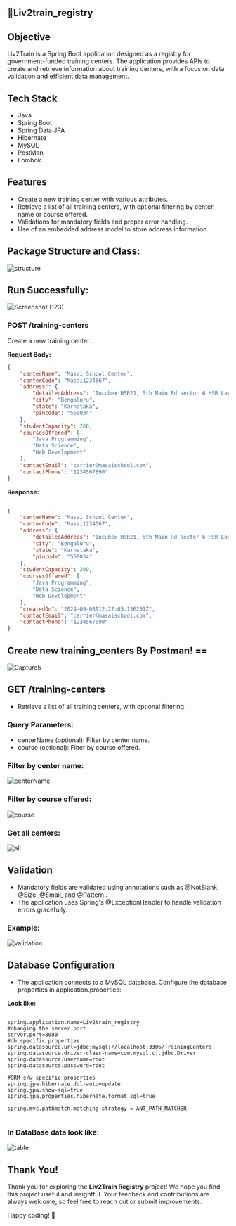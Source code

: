 ## 🎯Liv2train_registry

## Objective

Liv2Train is a Spring Boot application designed as a registry for government-funded training centers. The application provides APIs to create and retrieve information about training centers, with a focus on data validation and efficient data management.

## Tech Stack

- Java
- Spring Boot
- Spring Data JPA
- Hibernate
- MySQL
- PostMan
- Lombok

## Features
- Create a new training center with various attributes.
- Retrieve a list of all training centers, with optional filtering by center name or course offered.
- Validations for mandatory fields and proper error handling.
- Use of an embedded address model to store address information.

## Package Structure and Class:
![structure](https://github.com/user-attachments/assets/1f59aa49-e9d0-4d4e-85a3-cd025c6e89b8)

## Run Successfully:
![Screenshot (123)](https://github.com/user-attachments/assets/7d70f8da-f28d-4a83-9b9d-b87631ebf1ff)


### POST /training-centers
Create a new training center.

**Request Body:**
```json
{
    "centerName": "Masai School Center",
    "centerCode": "Masai1234567",
    "address": {
        "detailedAddress": "Incubex HSR21, 5th Main Rd sector 6 HSR Layout Bengaluru, Karnataka",
        "city": "Bengaluru",
        "state": "Karnataka",
        "pincode": "560034"
    },
    "studentCapacity": 200,
    "coursesOffered": [
        "Java Programming",
        "Data Science",
        "Web Development"
    ],
    "contactEmail": "carrier@masaischool.com",
    "contactPhone": "1234567890"
}
```

**Response:**
```json

{
    "centerName": "Masai School Center",
    "centerCode": "Masai1234567",
    "address": {
        "detailedAddress": "Incubex HSR21, 5th Main Rd sector 6 HSR Layout Bengaluru, Karnataka",
        "city": "Bengaluru",
        "state": "Karnataka",
        "pincode": "560034"
    },
    "studentCapacity": 200,
    "coursesOffered": [
        "Java Programming",
        "Data Science",
        "Web Development"
    ],
    "createdOn": "2024-09-08T12:27:05.136201Z",
    "contactEmail": "carrier@masaischool.com",
    "contactPhone": "1234567890"
}

```
## Create new training_centers By Postman! ==
![Capture5](https://github.com/user-attachments/assets/09ac710a-d51b-4c29-88c0-1afcf2cff064)

## GET /training-centers

- Retrieve a list of all training centers, with optional filtering.
### Query Parameters:

  - centerName (optional): Filter by center name.
  - course (optional): Filter by course offered.

### Filter by center name:
![centerName](https://github.com/user-attachments/assets/b09ad343-84eb-4105-b209-f1fb0ef655ec)
### Filter by course offered:
![course](https://github.com/user-attachments/assets/70c37e0e-c0a3-4986-9104-2364672b10f4)
### Get all centers:
![all](https://github.com/user-attachments/assets/46e33261-b6d6-41a3-8a74-a5250b8839fc)

## Validation
- Mandatory fields are validated using annotations such as @NotBlank, @Size, @Email, and @Pattern..
- The application uses Spring's @ExceptionHandler to handle validation errors gracefully.

### Example:
![validation](https://github.com/user-attachments/assets/17231207-869c-4c20-a329-51a8b1251cfc)


## Database Configuration
- The application connects to a MySQL database. Configure the database properties in application.properties:

**Look like:**
```

spring.application.name=Liv2train_registry
#changing the server port
server.port=8080
#db specific properties
spring.datasource.url=jdbc:mysql://localhost:3306/TrainingCenters
spring.datasource.driver-class-name=com.mysql.cj.jdbc.Driver
spring.datasource.username=root
spring.datasource.password=root

#ORM s/w specific properties
spring.jpa.hibernate.ddl-auto=update
spring.jpa.show-sql=true
spring.jpa.properties.hibernate.format_sql=true

spring.mvc.pathmatch.matching-strategy = ANT_PATH_MATCHER


```
### In DataBase data look like:
![table](https://github.com/user-attachments/assets/fe9a1a7a-05e6-4f8f-ac1f-26c88275ea84)

## Thank You!
Thank you for exploring the **Liv2Train Registry** project! We hope you find this project useful and insightful. Your feedback and contributions are always welcome, so feel free to reach out or submit improvements. 

Happy coding! 🚀
